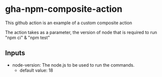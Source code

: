 # gha-npm-composite-action
This github action is an example of a custom composite action

The action takes as a parameter, the version of node that is required to run "npm ci" & "npm test"

## Inputs
* node-version: The node.js to be used to run the commands.
    * default value: 18